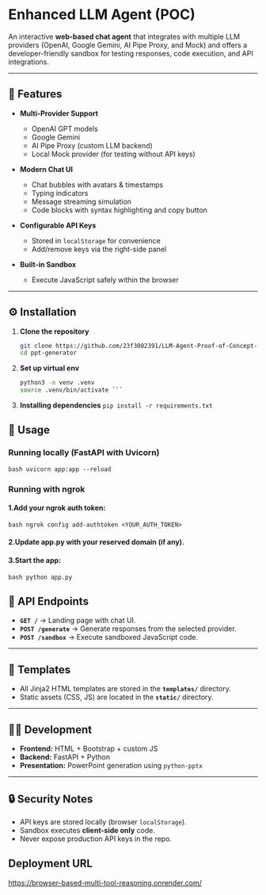 # Enhanced LLM Agent (POC)

An interactive **web-based chat agent** that integrates with multiple LLM providers (OpenAI, Google Gemini, AI Pipe Proxy, and Mock) and offers a developer-friendly sandbox for testing responses, code execution, and API integrations.

---

## 🚀 Features

- **Multi-Provider Support**
  - OpenAI GPT models
  - Google Gemini
  - AI Pipe Proxy (custom LLM backend)
  - Local Mock provider (for testing without API keys)

- **Modern Chat UI**
  - Chat bubbles with avatars & timestamps
  - Typing indicators
  - Message streaming simulation
  - Code blocks with syntax highlighting and copy button

- **Configurable API Keys**
  - Stored in `localStorage` for convenience
  - Add/remove keys via the right-side panel

- **Built-in Sandbox**
  - Execute JavaScript safely within the browser

---

## ⚙️ Installation

1. **Clone the repository**
   ```bash
   git clone https://github.com/23f3002391/LLM-Agent-Proof-of-Concept-POC-Browser-Based-Multi-Tool-Reasoning.git
   cd ppt-generator
   
2. **Set up virtual env**
   ```bash
   python3 -m venv .venv
   source .venv/bin/activate ```
   
3. **Installing dependencies**
   ```pip install -r requirements.txt ```

## 🚀 Usage

### Running locally (FastAPI with Uvicorn)

```bash uvicorn app:app --reload```

### Running with ngrok

#### 1.Add your ngrok auth token:
```bash ngrok config add-authtoken <YOUR_AUTH_TOKEN>```
#### 2.Update app.py with your reserved domain (if any).

#### 3.Start the app:
   ```bash python app.py```
   
## 📡 API Endpoints

- **`GET /`** → Landing page with chat UI.  
- **`POST /generate`** → Generate responses from the selected provider.  
- **`POST /sandbox`** → Execute sandboxed JavaScript code.  

---

## 🎨 Templates

- All Jinja2 HTML templates are stored in the **`templates/`** directory.  
- Static assets (CSS, JS) are located in the **`static/`** directory.  

---

## 👩‍💻 Development

- **Frontend:** HTML + Bootstrap + custom JS  
- **Backend:** FastAPI + Python  
- **Presentation:** PowerPoint generation using `python-pptx`  

---

## 🔒 Security Notes

- API keys are stored locally (browser `localStorage`).  
- Sandbox executes **client-side only** code.  
- Never expose production API keys in the repo.

## Deployment URL
  https://browser-based-multi-tool-reasoning.onrender.com/
